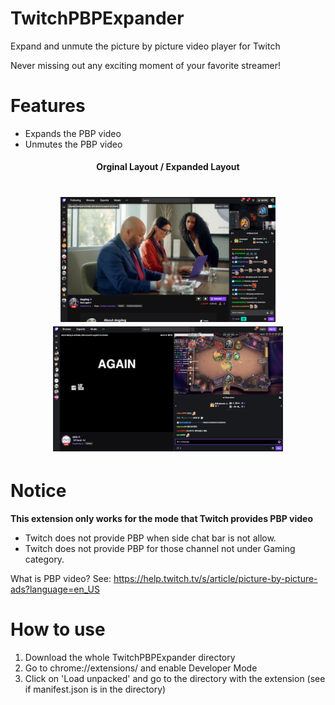 # TwitchPBPExpander
Expand and unmute the picture by picture video player for Twitch

Never missing out any exciting moment of your favorite streamer!

# Features
 * Expands the PBP video
 * Unmutes the PBP video
 
  
 <h4 align="center">
  Orginal Layout / Expanded Layout
 </h4>
 <h1 align="center">
  
  <img height="200" src="Samples/original_sample.png" alt="Original Sample" />
  <img height="200" src="Samples/expanded_sample.png" alt="Expanded Sample" />
  <br/>
</h1>

# Notice
**This extension only works for the mode that Twitch provides PBP video**
 * Twitch does not provide PBP when side chat bar is not allow.
 * Twitch does not provide PBP for those channel not under Gaming category.

What is PBP video?
See: https://help.twitch.tv/s/article/picture-by-picture-ads?language=en_US

# How to use
1. Download the whole TwitchPBPExpander directory
2. Go to chrome://extensions/ and enable Developer Mode
3. Click on 'Load unpacked' and go to the directory with the extension (see if manifest.json is in the directory)

